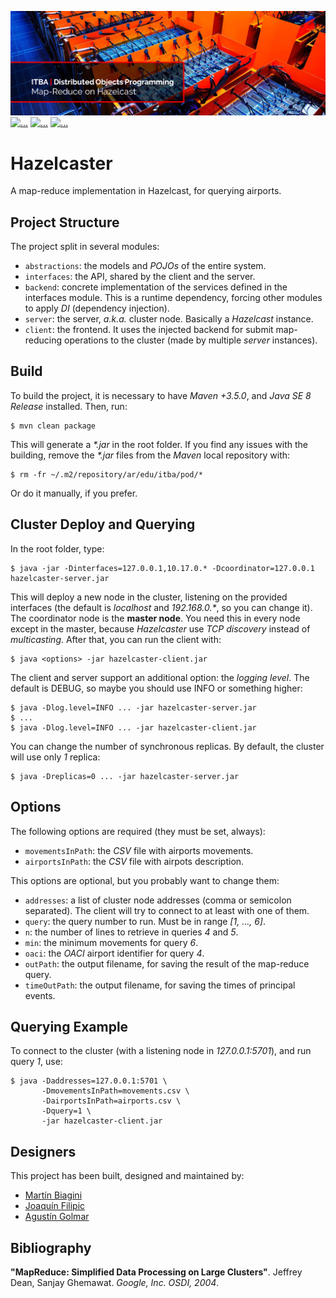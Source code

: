 [![...](.resources/image/readme-header.png)](https://github.com/agustin-golmar/Hazelcaster/blob/master/.resources/doc/(2018)%20Map-Reduce%20On%20Hazelcast.pdf)
[![...](https://img.shields.io/badge/hazelcast-v3.7.8-red.svg)](https://hazelcast.org/)
[![...](https://img.shields.io/badge/release-v1.0-blue.svg)](https://github.com/agustin-golmar/Hazelcaster/releases)
[![...](https://www.travis-ci.com/agustin-golmar/Hazelcaster.svg?branch=master)](https://www.travis-ci.com/agustin-golmar/Hazelcaster)

# Hazelcaster

A map-reduce implementation in Hazelcast, for querying airports.

## Project Structure

The project split in several modules:

* `abstractions`: the models and _POJOs_ of the entire system.
* `interfaces`: the API, shared by the client and the server.
* `backend`: concrete implementation of the services defined in the interfaces
module. This is a runtime dependency, forcing other modules to apply _DI_
(dependency injection).
* `server`: the server, _a.k.a._ cluster node. Basically a _Hazelcast_
instance.
* `client`: the frontend. It uses the injected backend for submit map-reducing
operations to the cluster (made by multiple _server_ instances).

## Build

To build the project, it is necessary to have _Maven +3.5.0_, and
_Java SE 8 Release_ installed. Then, run:

```
$ mvn clean package
```

This will generate a _\*.jar_ in the root folder. If you find any issues with
the building, remove the _\*.jar_ files from the _Maven_ local repository
with:

```
$ rm -fr ~/.m2/repository/ar/edu/itba/pod/*
```

Or do it manually, if you prefer.

## Cluster Deploy and Querying

In the root folder, type:

```
$ java -jar -Dinterfaces=127.0.0.1,10.17.0.* -Dcoordinator=127.0.0.1 hazelcaster-server.jar
```

This will deploy a new node in the cluster, listening on the provided
interfaces (the default is _localhost_ and _192.168.0.\*_, so you can change
it). The coordinator node is the __master node__. You need this in every node
except in the master, because _Hazelcaster_ use _TCP discovery_ instead of
_multicasting_. After that, you can run the client with:

```
$ java <options> -jar hazelcaster-client.jar
```

The client and server support an additional option: the _logging level_. The
default is DEBUG, so maybe you should use INFO or something higher:

```
$ java -Dlog.level=INFO ... -jar hazelcaster-server.jar
$ ...
$ java -Dlog.level=INFO ... -jar hazelcaster-client.jar
```

You can change the number of synchronous replicas. By default, the cluster will
use only _1_ replica:

```
$ java -Dreplicas=0 ... -jar hazelcaster-server.jar
```

## Options

The following options are required (they must be set, always):

* `movementsInPath`: the _CSV_ file with airports movements.
* `airportsInPath`: the _CSV_ file with airpots description.

This options are optional, but you probably want to change them:

* `addresses`: a list of cluster node addresses (comma or semicolon separated).
The client will try to connect to at least with one of them.
* `query`: the query number to run. Must be in range _[1, ..., 6]_.
* `n`: the number of lines to retrieve in queries _4_ and _5_.
* `min`: the minimum movements for query _6_.
* `oaci`: the _OACI_ airport identifier for query _4_.
* `outPath`: the output filename, for saving the result of the map-reduce
query.
* `timeOutPath`: the output filename, for saving the times of principal events.

## Querying Example

To connect to the cluster (with a listening node in _127.0.0.1:5701_), and run
query _1_, use:

```
$ java -Daddresses=127.0.0.1:5701 \
       -DmovementsInPath=movements.csv \
       -DairportsInPath=airports.csv \
       -Dquery=1 \
       -jar hazelcaster-client.jar
```

## Designers

This project has been built, designed and maintained by:

* [Martín Biagini](https://github.com/mbiagini)
* [Joaquín Filipic](https://github.com/joaquinfilipic)
* [Agustín Golmar](https://github.com/agustin-golmar)

## Bibliography

__"MapReduce: Simplified Data Processing on Large Clusters"__. Jeffrey Dean,
Sanjay Ghemawat. _Google, Inc. OSDI, 2004_.
